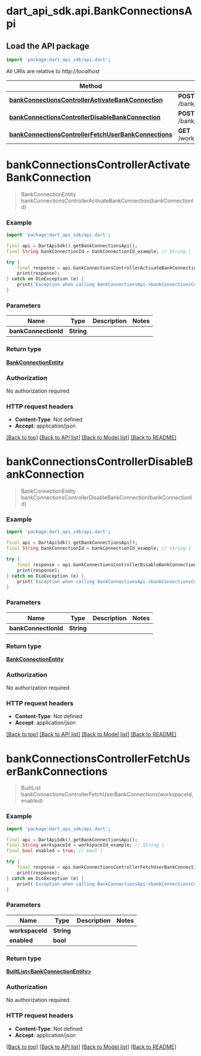 # dart_api_sdk.api.BankConnectionsApi

## Load the API package
```dart
import 'package:dart_api_sdk/api.dart';
```

All URIs are relative to *http://localhost*

Method | HTTP request | Description
------------- | ------------- | -------------
[**bankConnectionsControllerActivateBankConnection**](BankConnectionsApi.md#bankconnectionscontrolleractivatebankconnection) | **POST** /bank/connections/{bankConnectionId}/activate | 
[**bankConnectionsControllerDisableBankConnection**](BankConnectionsApi.md#bankconnectionscontrollerdisablebankconnection) | **POST** /bank/connections/{bankConnectionId}/disable | 
[**bankConnectionsControllerFetchUserBankConnections**](BankConnectionsApi.md#bankconnectionscontrollerfetchuserbankconnections) | **GET** /workspaces/{workspaceId}/bank/connections | 


# **bankConnectionsControllerActivateBankConnection**
> BankConnectionEntity bankConnectionsControllerActivateBankConnection(bankConnectionId)



### Example
```dart
import 'package:dart_api_sdk/api.dart';

final api = DartApiSdk().getBankConnectionsApi();
final String bankConnectionId = bankConnectionId_example; // String | 

try {
    final response = api.bankConnectionsControllerActivateBankConnection(bankConnectionId);
    print(response);
} catch on DioException (e) {
    print('Exception when calling BankConnectionsApi->bankConnectionsControllerActivateBankConnection: $e\n');
}
```

### Parameters

Name | Type | Description  | Notes
------------- | ------------- | ------------- | -------------
 **bankConnectionId** | **String**|  | 

### Return type

[**BankConnectionEntity**](BankConnectionEntity.md)

### Authorization

No authorization required

### HTTP request headers

 - **Content-Type**: Not defined
 - **Accept**: application/json

[[Back to top]](#) [[Back to API list]](../README.md#documentation-for-api-endpoints) [[Back to Model list]](../README.md#documentation-for-models) [[Back to README]](../README.md)

# **bankConnectionsControllerDisableBankConnection**
> BankConnectionEntity bankConnectionsControllerDisableBankConnection(bankConnectionId)



### Example
```dart
import 'package:dart_api_sdk/api.dart';

final api = DartApiSdk().getBankConnectionsApi();
final String bankConnectionId = bankConnectionId_example; // String | 

try {
    final response = api.bankConnectionsControllerDisableBankConnection(bankConnectionId);
    print(response);
} catch on DioException (e) {
    print('Exception when calling BankConnectionsApi->bankConnectionsControllerDisableBankConnection: $e\n');
}
```

### Parameters

Name | Type | Description  | Notes
------------- | ------------- | ------------- | -------------
 **bankConnectionId** | **String**|  | 

### Return type

[**BankConnectionEntity**](BankConnectionEntity.md)

### Authorization

No authorization required

### HTTP request headers

 - **Content-Type**: Not defined
 - **Accept**: application/json

[[Back to top]](#) [[Back to API list]](../README.md#documentation-for-api-endpoints) [[Back to Model list]](../README.md#documentation-for-models) [[Back to README]](../README.md)

# **bankConnectionsControllerFetchUserBankConnections**
> BuiltList<BankConnectionEntity> bankConnectionsControllerFetchUserBankConnections(workspaceId, enabled)



### Example
```dart
import 'package:dart_api_sdk/api.dart';

final api = DartApiSdk().getBankConnectionsApi();
final String workspaceId = workspaceId_example; // String | 
final bool enabled = true; // bool | 

try {
    final response = api.bankConnectionsControllerFetchUserBankConnections(workspaceId, enabled);
    print(response);
} catch on DioException (e) {
    print('Exception when calling BankConnectionsApi->bankConnectionsControllerFetchUserBankConnections: $e\n');
}
```

### Parameters

Name | Type | Description  | Notes
------------- | ------------- | ------------- | -------------
 **workspaceId** | **String**|  | 
 **enabled** | **bool**|  | 

### Return type

[**BuiltList&lt;BankConnectionEntity&gt;**](BankConnectionEntity.md)

### Authorization

No authorization required

### HTTP request headers

 - **Content-Type**: Not defined
 - **Accept**: application/json

[[Back to top]](#) [[Back to API list]](../README.md#documentation-for-api-endpoints) [[Back to Model list]](../README.md#documentation-for-models) [[Back to README]](../README.md)

